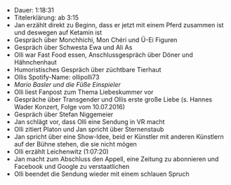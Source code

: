 - Dauer: 1:18:31
- Titelerklärung: ab 3:15
- Jan erzählt direkt zu Beginn, dass er jetzt mit einem Pferd zusammen ist und deswegen auf Ketamin ist
- Gespräch über Monchhichi, Mon Chéri und Ü-Ei Figuren
- Gespräch über Schwesta Ewa und Ali As
- Olli war Fast Food essen, Anschlussgespräch über Döner und Hähnchenhaut
- Humoristisches Gespräch über züchtbare Tierhaut
- Ollis Spotify-Name: ollipolli73
- *Mario Basler und die Füße Einspieler*
- Olli liest Fanpost zum Thema Liebeskummer vor
- Gespräche über Transgender und Ollis erste große Liebe (s. Hannes Wader Konzert, Folge vom 10.07.2016)
- Gespräch über Stefan Niggemeier
- Jan schlägt vor, dass Olli eine Sendung in VR macht
- Olli zitiert Platon und Jan spricht über Sternenstaub
- Jan spricht über eine Show-Idee, beid er Künstler mit anderen Künstlern auf der Bühne stehen, die sie nicht mögen
- Olli erzählt Leichenwitz (1:07:20)
- Jan macht zum Abschluss den Appell, eine Zeitung zu abonnieren und Facebook und Google zu verstaatlichen
- Olli beendet die Sendung wieder mit einem schlauen Spruch
